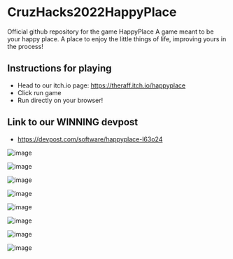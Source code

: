 # CruzHacks2022HappyPlace
Official github repository for the game HappyPlace
A game meant to be your happy place. A place to enjoy the little things of life, improving yours in the process!

## Instructions for playing
- Head to our itch.io page: https://theraff.itch.io/happyplace
- Click run game
- Run directly on your browser!

## Link to our WINNING devpost
- https://devpost.com/software/happyplace-l63o24

![image](https://user-images.githubusercontent.com/38381290/149659096-e9871a90-5c95-43b0-bc5a-be2a74727b31.png)


![image](https://user-images.githubusercontent.com/38381290/149659116-4ce91608-1484-4ebc-8445-e7473785efeb.png)


![image](https://user-images.githubusercontent.com/38381290/149659124-bf2ee776-8172-43fe-aaf5-d9127d377f21.png)


![image](https://user-images.githubusercontent.com/38381290/149659125-b9ceeef2-3e94-4811-9466-96caec27df71.png)


![image](https://user-images.githubusercontent.com/38381290/149659128-61441d73-f163-47d9-805a-dfa6e37b67a9.png)


![image](https://user-images.githubusercontent.com/38381290/149659135-d7aa1df5-5477-42cd-ac0d-17aecbd88258.png)


![image](https://user-images.githubusercontent.com/38381290/149659142-36ada884-2eac-423f-9d38-6c0ca7e00282.png)


![image](https://user-images.githubusercontent.com/38381290/149659150-ec2a7fd4-d486-438c-9ef1-42f4393f52ea.png)



